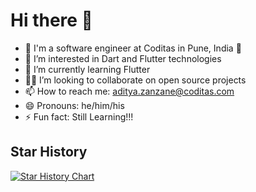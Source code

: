 # Hi there 👋

- 🔭 I'm a software engineer at Coditas in Pune, India 🌆
- 👀 I’m interested in Dart and Flutter technologies
- 🌱 I’m currently learning Flutter
- 🧑‍💻 I’m looking to collaborate on open source projects
- 📫 How to reach me: aditya.zanzane@coditas.com
- 😄 Pronouns: he/him/his
- ⚡ Fun fact: Still Learning!!!

## Star History

[![Star History Chart](https://api.star-history.com/svg?repos=OpenDevin/OpenDevin&type=Date)](https://star-history.com/#OpenDevin/OpenDevin&Date)
<!---
adityazanzane-coditas/adityazanzane-coditas is a ✨ special ✨ repository because its `README.md` (this file) appears on your GitHub profile.
You can click the Preview link to take a look at your changes.
--->
